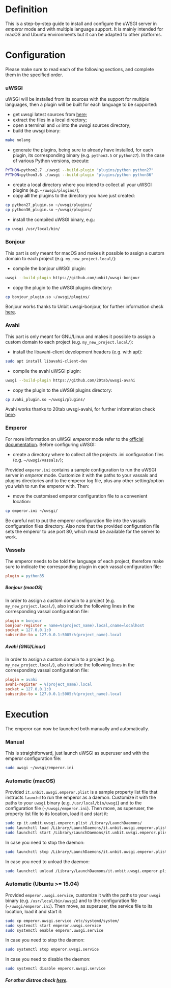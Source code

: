 # Definition

This is a step-by-step guide to install and configure the uWSGI server in _emperor_ mode and with multiple language support. It is mainly intended for macOS and Ubuntu environments but it can be adapted to other platforms.

# Configuration

Please make sure to read each of the following sections, and complete them in the specified order.

### uWSGI

uWSGI will be installed from its sources with the support for multiple languages, then a plugin will be built for each language to be supported:
- get uwsgi latest sources from [here](http://uwsgi-docs.readthedocs.io/en/latest/Download.html);
- extract the files in a local directory;
- open a terminal and `cd` into the uwsgi sources directory;
- build the uwsgi binary:
```sh
make nolang
```

- generate the plugins, being sure to already have installed, for each plugin, its corresponding binary (e.g. `python3.5` or `python27`). In the case of various Python versions, execute:
```sh
PYTHON=python2.7 ./uwsgi --build-plugin "plugins/python python27"
PYTHON=python3.6 ./uwsgi --build-plugin "plugins/python python36"
```
- create a local directory where you intend to collect all your uWSGI plugins (e.g. `~/uwsgi/plugins/`);
- copy **all** the plugins to the directory you have just created:
```sh
cp python27_plugin.so ~/uwsgi/plugins/
cp python36_plugin.so ~/uwsgi/plugins/
```
- install the compiled uWSGI binary, e.g.:
```sh
cp uwsgi /usr/local/bin/
```

### Bonjour

This part is only meant for macOS and makes it possible to assign a custom domain to each project (e.g. `my_new_project.local/`):
- compile the bonjour uWSGI plugin:

```sh
uwsgi --build-plugin https://github.com/unbit/uwsgi-bonjour
```
- copy the plugin to the uWSGI plugins directory:

```sh
cp bonjour_plugin.so ~/uwsgi/plugins/
```
Bonjour works thanks to Unbit uwsgi-bonjour, for further information check [here](https://github.com/unbit/uwsgi-bonjour).

### Avahi

This part is only meant for GNU/Linux and makes it possible to assign a custom domain to each project (e.g. `my_new_project.local/`):
- install the libavahi-client development headers (e.g. with apt):

```sh
sudo apt install libavahi-client-dev
```
- compile the avahi uWSGI plugin:

```sh
uwsgi --build-plugin https://github.com/20tab/uwsgi-avahi
```
- copy the plugin to the uWSGI plugins directory:

```sh
cp avahi_plugin.so ~/uwsgi/plugins/
```
Avahi works thanks to 20tab uwsgi-avahi, for further information check [here](https://github.com/20tab/uwsgi-avahi).

### Emperor

For more information on uWSGI _emperor_ mode refer to the [official documentation](http://uwsgi-docs.readthedocs.io/en/latest/Emperor.html). Before configuring uWSGI:
- create a directory where to collect all the projects .ini configuration files (e.g. `~/uwsgi/vassals/`);

Provided `emperor.ini` contains a sample configuration to run the uWSGI server in _emperor_ mode. Customize it with the paths to your vassals and plugins directories and to the emperor log file, plus any other setting/option you wish to run the emperor with. Then:
- move the customised emperor configuration file to a convenient location:

```sh
cp emperor.ini ~/uwsgi/
```
Be careful not to put the emperor configuration file into the vassals configuration files directory. Also note that the provided configuration file sets the emperor to use port 80, which must be available for the server to work.

### Vassals

The emperor needs to be told the language of each project, therefore make sure to indicate the corresponding plugin in each vassal configuration file:

```INI
plugin = python35
```

##### Bonjour (macOS)

In order to assign a custom domain to a project (e.g. `my_new_project.local/`), also include the following lines in the corresponding vassal configuration file:

```INI
plugin = bonjour
bonjour-register = name=%(project_name).local,cname=localhost
socket = 127.0.0.1:0
subscribe-to = 127.0.0.1:5005:%(project_name).local
```

##### Avahi (GNU/Linux)

In order to assign a custom domain to a project (e.g. `my_new_project.local/`), also include the following lines in the corresponding vassal configuration file:

```INI
plugin = avahi
avahi-register = %(project_name).local
socket = 127.0.0.1:0
subscribe-to = 127.0.0.1:5005:%(project_name).local
```

# Execution

The emperor can now be launched both manually and automatically.

### Manual

This is straightforward, just launch uWSGI as superuser and with the emperor configuration file:

```sh
sudo uwsgi ~/uwsgi/emperor.ini
```

### Automatic (macOS)

Provided `it.unbit.uwsgi.emperor.plist` is a sample property list file that instructs `launchd` to run the emperor as a daemon. Customize it with the paths to your `uwsgi` binary (e.g. `/usr/local/bin/uwsgi`) and to the configuration file (`~/uwsgi/emperor.ini`). Then move, as superuser, the property list file to its location, load it and start it:

```sh
sudo cp it.unbit.uwsgi.emperor.plist /Library/LaunchDaemons/
sudo launchctl load /Library/LaunchDaemons/it.unbit.uwsgi.emperor.plist
sudo launchctl start /Library/LaunchDaemons/it.unbit.uwsgi.emperor.plist
```

In case you need to stop the daemon:

```sh
sudo launchctl stop /Library/LaunchDaemons/it.unbit.uwsgi.emperor.plist
```

In case you need to unload the daemon:

```sh
sudo launchctl unload /Library/LaunchDaemons/it.unbit.uwsgi.emperor.plist
```

### Automatic (Ubuntu >= 15.04)

Provided `emperor.uwsgi.service`, customize it with the paths to your `uwsgi` binary (e.g. `/usr/local/bin/uwsgi`) and to the configuration file (`~/uwsgi/emperor.ini`). Then move, as superuser, the service file to its location, load it and start it:

```sh
sudo cp emperor.uwsgi.service /etc/systemd/system/
sudo systemctl start emperor.uwsgi.service
sudo systemctl enable emperor.uwsgi.service
```

In case you need to stop the daemon:

```sh
sudo systemctl stop emperor.uwsgi.service
```

In case you need to disable the daemon:

```sh
sudo systemctl disable emperor.uwsgi.service
```

##### For other distros check [here](https://uwsgi-docs.readthedocs.io/en/latest/Management.html).
